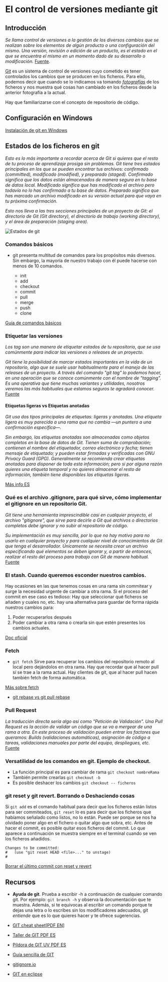 # El control de versiones mediante git

## Introducción

*Se llama control de versiones a la gestión de los diversos cambios que se realizan sobre los elementos de algún producto o una configuración del mismo. Una versión, revisión o edición de un producto, es el estado en el que se encuentra el mismo en un momento dado de su desarrollo o modificación.* [Fuente](https://es.wikipedia.org/wiki/Control_de_versiones).

[Git](https://git-scm.com) es un sistema de control de versiones cuyo cometido es tener controlados los cambios que se producen en los ficheros. Para ello, podemos decir que cuando se lo indicamos va tomando [_fotografías_](https://git-scm.com/book/es/v1/Empezando-Fundamentos-de-Git) de los ficheros y nos muestra qué cosas han cambiado en los ficheros desde la anterior fotografía a la actual.

Hay que familiarizarse con el concepto de repositorio de código.


## Configuración en Windows

[Instalación de git en Windows](http://www.programandoapasitos.com/2016/08/instalacion-y-configuracion-de-git-en.html)

## Estados de los ficheros en git

*Esto es lo más importante a recordar acerca de Git si quieres que el resto de tu proceso de aprendizaje prosiga sin problemas. Git tiene tres estados principales en los que se pueden encontrar tus archivos: confirmado (committed), modificado (modified), y preparado (staged). Confirmado significa que los datos están almacenados de manera segura en tu base de datos local. Modificado significa que has modificado el archivo pero todavía no lo has confirmado a tu base de datos. Preparado significa que has marcado un archivo modificado en su versión actual para que vaya en tu próxima confirmación.*

*Esto nos lleva a las tres secciones principales de un proyecto de Git: el directorio de Git (Git directory), el directorio de trabajo (working directory), y el área de preparación (staging area).*

![Estados de git](https://git-scm.com/figures/18333fig0106-tn.png "Estados de los ficheros en git. Fuente: https://git-scm.com")

### Comandos básicos

* git presenta multitud de comandos para los propósitos más diversos. Sin embargo, la mayoría de nuestro trabajo con él puede hacerse con menos de 10 comandos. 

	* init
	* add
	* checkout
	* commit
	* pull
	* merge
	* push
	* clone

[Guía de comandos básicos](https://www.hostinger.es/tutoriales/comandos-de-git#gref)

### Etiquetar las versiones

*Los tag son una manera de etiquetar estados de tu repositorio, que se usa comúnmente para indicar las versiones o releases de un proyecto.*

*Git tiene la posibilidad de marcar estados importantes en la vida de un repositorio, algo que se suele usar habitualmente para el manejo de las releases de un proyecto. A través del comando "git tag" lo podemos hacer, en una operación que se conoce comúnmente con el nombre de "tagging". Es una operativa que tiene muchas variantes y utilidades, nosotros veremos las más habituales que estamos seguros te agradará conocer.* [Fuente](https://desarrolloweb.com/articulos/especificar-versiones-git-tag.html)

#### Etiquetas ligeras vs Etiquetas anotadas

*Git usa dos tipos principales de etiquetas: ligeras y anotadas. Una etiqueta ligera es muy parecida a una rama que no cambia —un puntero a una confirmación específica—.* 

*Sin embargo, las etiquetas anotadas son almacenadas como objetos completos en la base de datos de Git. Tienen suma de comprobación; contienen el nombre del etiquetador, correo electrónico y fecha; tienen mensaje de etiquetado; y pueden estar firmadas y verificadas con GNU Privacy Guard (GPG). Generalmente se recomienda crear etiquetas anotadas para disponer de toda esta información; pero si por alguna razón quieres una etiqueta temporal y no quieres almacenar el resto de información, también tiene disponibles las etiquetas ligeras.*

[Más info ES](https://git-scm.com/book/es/v1/Fundamentos-de-Git-Creando-etiquetas)

### Qué es el archivo .gitignore, para qué sirve, cómo implementar el gitignore en un repositorio Git.


*Git tiene una herramienta imprescindible casi en cualquier proyecto, el archivo "gitignore", que sirve para decirle a Git qué archivos o directorios completos debe ignorar y no subir al repositorio de código.*

*Su implementación es muy sencilla, por lo que no hay motivo para no usarlo en cualquier proyecto y para cualquier nivel de conocimientos de Git que tenga el desarrollador. Únicamente se necesita crear un archivo especificando qué elementos se deben ignorar y, a partir de entonces, realizar el resto del proceso para trabajo con Git de manera habitual.* [Fuente](https://desarrolloweb.com/articulos/archivo-gitignore.html)


### El stash. Cuando queremos esconder nuestros cambios.

Hay ocasiones en las que tenemos cosas en una rama sin commitear y surge la necesidad urgente de cambiar a otra rama. Si el proceso del commit en ese caso es tedioso: Hay que seleccionar qué ficheros se añaden y cuales no, etc. hay una alternativa para guardar de forma rápida nuestros cambios para:

1. Poder recuperarlos después
2. Poder cambiar a otra rama o crearla sin que estén presentes los cambios actuales.

[Doc oficial](https://git-scm.com/book/es/v1/Las-herramientas-de-Git-Guardado-rápido-provisional)

### Fetch

* ```git fetch``` Sirve para recuperar los cambios del repositorio remoto al local pero dejándolos en otra rama. Hay que recordar que al hacer pull sí se trae a la rama actual. Hay clientes de git, que al hacer pull hacen también fetch de forma automática.

[Más sobre fetch](https://es.stackoverflow.com/questions/245/cuál-es-la-diferencia-entre-pull-y-fetch-en-git)

* [git rebase vs git pull rebase](http://cambrico.net/git-control-de-versiones/rebase-en-git)

### Pull Request

*La traducción directa sería algo así como "Petición de Validación". Una Pull Request es la acción de validar un código que se va a mergear de una rama a otra. En este proceso de validación pueden entrar los factores que queramos: Builds (validaciones automáticas), asignación de código a tareas, validaciones manuales por parte del equipo, despliegues, etc.* [Fuente](http://www.nocountryforgeeks.com/pull-requests/)

### Versatilidad de los comandos en git. Ejemplo de checkout.

* La función principal es para cambiar de rama ```git checkout nombreRama```
* También permite crearlas ```git checkout -b```
* Es posible deshacer los cambios ```git checkout -- ficheros```

### git reset y git revert. Borrando o Deshaciendo cosas

Si ```git add``` es el comando habitual para decir que los ficheros están listos para ser commiteados, ```git reset``` lo es para decir que los ficheros que habíamos señalado como listos, no lo están. Puede ser porque se nos ha olvidado poner algo en el fichero o quitar algo que sobra, etc. Antes de hacer el commit, es posible quitar esos ficheros del commit. Lo que aparece a continuación se muestra siempre en el terminal cuando se ven los ficheros añadidos.

```
Changes to be committed:
#   (use "git reset HEAD <file>..." to unstage)
#
```

[Borrar el último commit con reset y revert](https://www.solucionex.com/blog/borrar-ultimo-commit-con-reset-y-revert-en-git)


## Recursos

* __Ayuda de git__. Prueba a escribir -h a continuación de cualquier comando git. Por ejemplo: ```git branch -h``` y observa la documentación que te muestra. Además, si te equivocas al escribir un comando porque te dejas una letra o lo escribes sin los modificadores adecuados, git *entiende* que es lo que quieres hacer y te ofrece sugerencias.


* [GIT cheat sheet[PDF EN]](https://services.github.com/on-demand/downloads/github-git-cheat-sheet.pdf)

* [Taller de GIT PDF ES](https://ingenieriainformatica.uniovi.es/c/document_library/get_file?uuid=bbd3510e-4a10-4842-a29f-2d75f4bf9c12&groupId=780436)

* [Píldora de GIT UV PDF ES](https://www.uv.es/capgeminiuv/documents/P%C3%ADldora%20de%20Git.pdf)

* [Guía sencilla de GIT](http://rogerdudler.github.io/git-guide/index.es.html)

* [gitignore.io](https://www.gitignore.io)

* [GIT en eclipse](https://www.arquitecturajava.com/eclipse-git-repositorios/)

